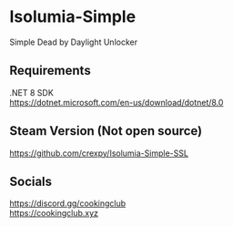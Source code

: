 # Isolumia-Simple
Simple Dead by Daylight Unlocker

## Requirements
.NET 8 SDK <br>
https://dotnet.microsoft.com/en-us/download/dotnet/8.0

## Steam Version (Not open source)
https://github.com/crexpy/Isolumia-Simple-SSL

## Socials
https://discord.gg/cookingclub <br>
https://cookingclub.xyz
